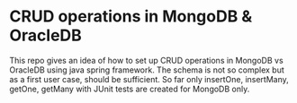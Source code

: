 # CRUD operations in MongoDB & OracleDB
This repo gives an idea of how to set up CRUD operations in MongoDB vs OracleDB using java spring framework. The schema is not so complex but as a first user case, should be sufficient. 
So far only insertOne, insertMany, getOne, getMany with JUnit tests are created for MongoDB only.